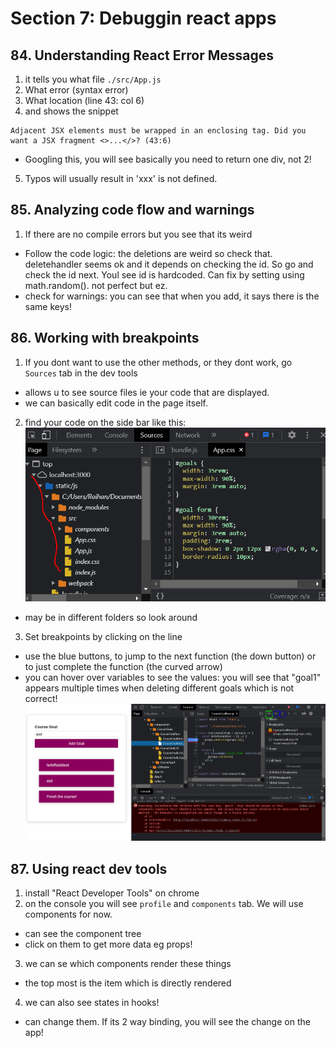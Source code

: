 # Section 7: Debuggin react apps

## 84. Understanding React Error Messages
1. it tells you what file `./src/App.js`
2. What error (syntax error)
3. What location (line 43: col 6)
4. and shows the snippet
```
Adjacent JSX elements must be wrapped in an enclosing tag. Did you want a JSX fragment <>...</>? (43:6)
```
  - Googling this, you will see basically you need to return one div, not 2!


5. Typos will usually result in 'xxx' is not defined.


## 85. Analyzing code flow and warnings
1. If there are no compile errors but you see that its weird
  - Follow the code logic: the deletions are weird so check that. deletehandler seems ok and it depends on checking the id. So go and check the id next. Youl see id is hardcoded. Can fix by setting using math.random(). not perfect but ez.
  - check for warnings: you can see that when you add, it says there is the same keys!

## 86. Working with breakpoints
1. If you dont want to use the other methods, or they dont work, go `Sources` tab in the dev tools
  - allows u to see source files ie your code that are displayed. 
  - we can basically edit code in the page itself.

2. find your code on the side bar like this:
![your file location](https://github.com/Raihan9797/react-complete-guide/blob/07-debugging-react-apps/07-debugging-react-apps/images/Capture.PNG)
  - may be in different folders so look around

3. Set breakpoints by clicking on the line
  - use the blue buttons, to jump to the next function (the down button) or to just complete the function (the curved arrow)
  - you can hover over variables to see the values: you will see that "goal1" appears multiple times when deleting different goals which is not correct!
![your file location](https://github.com/Raihan9797/react-complete-guide/blob/07-debugging-react-apps/07-debugging-react-apps/images/breakpoints.PNG)


## 87. Using react dev tools
1. install "React Developer Tools" on chrome
2. on the console you will see `profile` and `components` tab. We will use components for now.
  - can see the component tree
  - click on them to get more data eg props!
3. we can se which components render these things
  - the top most is the item which is directly rendered
4. we can also see states in hooks! 
  - can change them. If its 2 way binding, you will see the change on the app!
